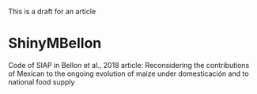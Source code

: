 This is a draft for an article

# ShinyMBellon
Code of SIAP in Bellon et al., 2018 article:
Reconsidering the contributions of Mexican to the ongoing evolution of maize under domesticación and to national food supply
